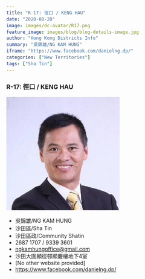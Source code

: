 ```yaml
---
title: "R-17: 徑口 / KENG HAU"
date: "2020-08-20"
image: images/dc-avatar/R17.png
feature_image: images/blog/blog-details-image.jpg
author: "Hong Kong Districts Info"
summary: "吳錦雄/NG KAM HUNG"
iframe: "https://www.facebook.com/danielng.dp/"
categories: ["New Territories"]
tags: ["Sha Tin"]
---
```


### R-17: 徑口 / KENG HAU  
![](/images/dc-avatar/R17.png)  

 - 吳錦雄/NG KAM HUNG  
 - 沙田區/Sha Tin  
 - 沙田區政/Community Shatin  
 - 2687 1707 / 9339 3601  
 - ngkamhungoffice@gmail.com  
 - 沙田大圍顯徑邨顯慶樓地下4室  
 - [No other website provided]  
 - https://www.facebook.com/danielng.dp/
